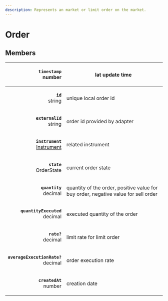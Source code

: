 ```yaml
---
description: Represents an market or limit order on the market.
---
```


# Order

## Members

|                                <p><strong><code>timestamp</code></strong><br>number</p> | lat update time                                                                    |
| --------------------------------------------------------------------------------------: | ---------------------------------------------------------------------------------- |
|                                       <p><strong><code>id</code></strong><br>string</p> | unique local order id                                                              |
|                               <p><strong><code>externalId</code></strong><br>string</p> | order id provided by adapter                                                       |
| <p><strong><code>instrument</code></strong><br><a href="instrument/">Instrument</a></p> | related instrument                                                                 |
|                                <p><strong><code>state</code></strong><br>OrderState</p> | current order state                                                                |
|                                <p><strong><code>quantity</code></strong><br>decimal</p> | quantity of the order, positive value for buy order, negative value for sell order |
|                        <p><strong><code>quantityExecuted</code></strong><br>decimal</p> | executed quantity of the order                                                     |
|                                   <p><strong><code>rate?</code></strong><br>decimal</p> | limit rate for limit order                                                         |
|                   <p><strong><code>averageExecutionRate?</code></strong><br>decimal</p> | order execution rate                                                               |
|  <p><strong><code>createdAt</code></strong><br><strong><code></code></strong>number</p> | creation date                                                                      |
